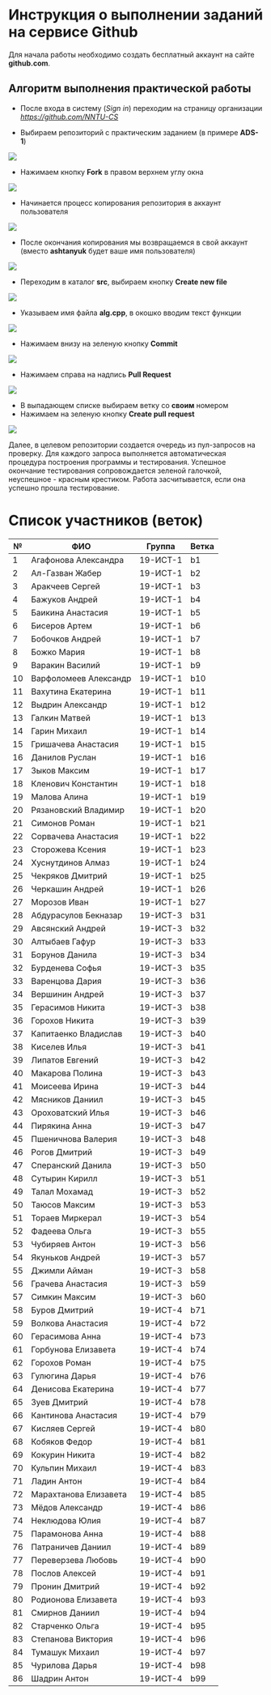 # Инструкция о выполнении заданий на сервисе **Github**

Для начала работы необходимо создать бесплатный аккаунт на сайте **github.com**.

## Алгоритм выполнения практической работы

- После входа в систему (*Sign in*) переходим на страницу организации *https://github.com/NNTU-CS*


- Выбираем репозиторий с практическим заданием (в примере **ADS-1**)

![](images/1.png)

- Нажимаем кнопку **Fork** в правом верхнем углу окна

![](images/2.png)

- Начинается процесс копирования репозитория в аккаунт пользователя

![](images/3.png)

- После окончания копирования мы возвращаемся в свой аккаунт (вместо **ashtanyuk** будет ваше имя пользователя)

![](images/4.png)

- Переходим в каталог **src**, выбираем кнопку **Create new file**

![](images/5.png)

- Указываем имя файла **alg.cpp**, в окошко вводим текст функции

![](images/6.png)

- Нажимаем внизу на зеленую кнопку **Commit**

![](images/7.png)

- Нажимаем справа на надпись **Pull Request**

![](images/8.png)

- В выпадающем списке выбираем ветку со **своим** номером 
- Нажимаем  на зеленую кнопку **Create pull request**

![](images/9.png)

Далее, в целевом репозитории создается очередь из пул-запросов на проверку. Для каждого запроса выполняется автоматическая процедура построения программы и тестирования. Успешное окончание тестирования сопровождается зеленой галочкой, неуспешное - красным крестиком. Работа засчитывается, если она успешно прошла тестирование.


# Список участников (веток)

|№	|ФИО|	Группа	|Ветка|
|---|---|--------|-----|
|1	|Агафонова Александра|	19-ИСТ-1	|b1|
|2	|Ал-Газван Жабер	|19-ИСТ-1	|b2
|3	|Аракчеев Сергей	|19-ИСТ-1	|b3
|4	|Бажуков Андрей	|19-ИСТ-1	|b4
|5	|Баикина Анастасия	|19-ИСТ-1	|b5
|6	|Бисеров Артем	|19-ИСТ-1	|b6
|7	|Бобочков Андрей	|19-ИСТ-1	|b7
|8	|Божко Мария 	|19-ИСТ-1	|b8
|9	|Варакин Василий	|19-ИСТ-1	|b9
|10	|Варфоломеев Александр	|19-ИСТ-1	|b10
|11	|Вахутина Екатерина	|19-ИСТ-1	|b11
|12	|Выдрин Александр 	|19-ИСТ-1	|b12
|13	|Галкин Матвей	|19-ИСТ-1	|b13
|14	|Гарин Михаил	|19-ИСТ-1	|b14
|15	|Гришачева Анастасия|	19-ИСТ-1	|b15
|16	|Данилов Руслан| 	19-ИСТ-1	|b16
|17	|Зыков Максим	|19-ИСТ-1	|b17
|18	|Кленович Константин|	19-ИСТ-1	|b18
|19	|Малова Алина	|19-ИСТ-1	|b19
|20	|Рязановский Владимир|	19-ИСТ-1	|b20
|21	|Симонов Роман	|19-ИСТ-1	|b21
|22	|Сорвачева Анастасия	|19-ИСТ-1	|b22
|23	|Сторожева Ксения	|19-ИСТ-1	|b23
|24	|Хуснутдинов Алмаз	|19-ИСТ-1	|b24
|25	|Чекряков Дмитрий	|19-ИСТ-1	|b25
|26	|Черкашин Андрей	|19-ИСТ-1	|b26
|27	|Морозов Иван	|19-ИСТ-1	|b27
|28	|Абдурасулов Бекназар	|19-ИСТ-3	|b31
|29	|Авсянский Андрей	|19-ИСТ-3	|b32
|30	|Алтыбаев Гафур	|19-ИСТ-3	|b33
|31	|Борунов Данила	|19-ИСТ-3	|b34
|32	|Бурденева Софья	|19-ИСТ-3	|b35
|33	|Варенцова Дария	|19-ИСТ-3	|b36
|34	|Вершинин Андрей	|19-ИСТ-3	|b37
|35	|Герасимов Никита	|19-ИСТ-3	|b38
|36	|Горохов Никита	|19-ИСТ-3	|b39
|37	|Капитаенко Владислав| 	19-ИСТ-3	|b40
|38	|Киселев Илья	|19-ИСТ-3	|b41
|39	|Липатов Евгений	|19-ИСТ-3	|b42
|40	|Макарова Полина|	19-ИСТ-3	|b43
|41	|Моисеева Ирина|	19-ИСТ-3|	b44
|42	|Мясников Даниил|	19-ИСТ-3	|b45
|43	|Ороховатский Илья|	19-ИСТ-3	|b46
|44	|Пирякина Анна	|19-ИСТ-3	|b47
|45	|Пшеничнова Валерия|	19-ИСТ-3	|b48
|46	|Рогов Дмитрий	|19-ИСТ-3	|b49
|47	|Сперанский Данила|	19-ИСТ-3	|b50
|48	|Сутырин Кирилл|	19-ИСТ-3	|b51
|49	|Талал Мохамад	|19-ИСТ-3	|b52
|50	|Таюсов Максим	|19-ИСТ-3	|b53
|51	|Тораев Миркерал|	19-ИСТ-3	|b54
|52	|Фадеева Ольга	|19-ИСТ-3	|b55
|53	|Чубиряев Антон|	19-ИСТ-3	|b56
|54	|Якуньков Андрей|	19-ИСТ-3	|b57
|55	|Джимли Айман	|19-ИСТ-3	|b58
|56	|Грачева Анастасия	|19-ИСТ-3	|b59
|57	|Симкин Максим	|19-ИСТ-3	|b60
|58	|Буров Дмитрий	|19-ИСТ-4	|b71
|59	|Волкова Анастасия|	19-ИСТ-4	|b72
|60	|Герасимова Анна	|19-ИСТ-4	|b73
|61	|Горбунова Елизавета|	19-ИСТ-4	|b74
|62	|Горохов Роман	|19-ИСТ-4	|b75
|63	|Гулюгина Дарья|	19-ИСТ-4	|b76
|64	|Денисова Екатерина|	19-ИСТ-4	|b77
|65	|Зуев Дмитрий	|19-ИСТ-4	|b78
|66	|Кантинова Анастасия	|19-ИСТ-4	|b79
|67	|Кисляев Сергей|	19-ИСТ-4	|b80
|68	|Кобяков Федор	|19-ИСТ-4	|b81
|69	|Кокурин Никита|	19-ИСТ-4	|b82
|70	|Кульпин Михаил|	19-ИСТ-4	|b83
|71	|Ладин Антон	|19-ИСТ-4	|b84
|72	|Марахтанова Елизавета|	19-ИСТ-4	|b85
|73	|Мёдов Александр	|19-ИСТ-4	|b86
|74	|Неклюдова Юлия	|19-ИСТ-4	|b87
|75	|Парамонова Анна	|19-ИСТ-4	|b88
|76	|Патраничев Даниил|	19-ИСТ-4	|b89
|77	|Переверзева Любовь|	19-ИСТ-4	|b90
|78	|Послов Алексей|	19-ИСТ-4	|b91
|79	|Пронин Дмитрий|	19-ИСТ-4	|b92
|80	|Родионова Елизавета|	19-ИСТ-4	|b93
|81	|Смирнов Даниил|	19-ИСТ-4	|b94
|82	|Старченко Ольга|	19-ИСТ-4	|b95
|83	|Степанова Виктория|	19-ИСТ-4	|b96
|84	|Тумашук Михаил|	19-ИСТ-4	|b97
|85	|Чурилова Дарья|	19-ИСТ-4	|b98
|86	|Шадрин Антон	|19-ИСТ-4	|b99

